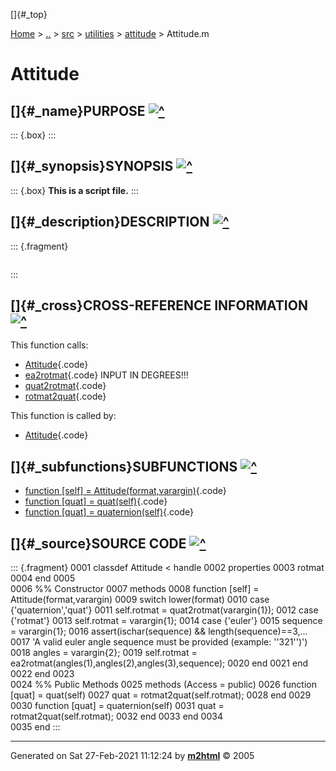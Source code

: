 []{#_top}

<div>

[Home](../../../../index.html) \> [..](#) \> [src](#) \> [utilities](#)
\> [attitude](index.html) \> Attitude.m

</div>

# Attitude

## []{#_name}PURPOSE [![\^](../../../../up.png)](#_top)

::: {.box}
:::

## []{#_synopsis}SYNOPSIS [![\^](../../../../up.png)](#_top)

::: {.box}
**This is a script file.**
:::

## []{#_description}DESCRIPTION [![\^](../../../../up.png)](#_top)

::: {.fragment}
``` {.comment}
```
:::

## []{#_cross}CROSS-REFERENCE INFORMATION [![\^](../../../../up.png)](#_top)

This function calls:

-   [Attitude](Attitude.html){.code}
-   [ea2rotmat](ea2rotmat.html "function [rotmat] = ea2rotmat(rot1,rot2,rot3,sequence)"){.code}
    INPUT IN DEGREES!!!
-   [quat2rotmat](quat2rotmat.html "function A = quat2rotmat(q)"){.code}
-   [rotmat2quat](rotmat2quat.html "function q = rotmat2quat(rotmat)"){.code}

This function is called by:

-   [Attitude](Attitude.html){.code}

## []{#_subfunctions}SUBFUNCTIONS [![\^](../../../../up.png)](#_top)

-   [function \[self\] = Attitude(format,varargin)](#_sub1){.code}
-   [function \[quat\] = quat(self)](#_sub2){.code}
-   [function \[quat\] = quaternion(self)](#_sub3){.code}

## []{#_source}SOURCE CODE [![\^](../../../../up.png)](#_top)

::: {.fragment}
    0001 classdef Attitude < handle
    0002     properties
    0003         rotmat
    0004     end
    0005     
    0006     %% Constructor
    0007     methods
    0008         function [self] = Attitude(format,varargin)
    0009             switch lower(format)
    0010                 case {'quaternion','quat'}
    0011                     self.rotmat = quat2rotmat(varargin{1});
    0012                 case {'rotmat'}
    0013                     self.rotmat = varargin{1};
    0014                 case {'euler'}
    0015                     sequence = varargin{1};
    0016                     assert(ischar(sequence) && length(sequence)==3,...
    0017                            'A valid euler angle sequence must be provided (example: ''321'')')
    0018                     angles = varargin{2};
    0019                     self.rotmat = ea2rotmat(angles(1),angles(2),angles(3),sequence);
    0020             end
    0021         end
    0022     end
    0023     
    0024     %% Public Methods
    0025     methods (Access = public)
    0026         function [quat] = quat(self)
    0027             quat = rotmat2quat(self.rotmat);
    0028         end
    0029         
    0030         function [quat] = quaternion(self)
    0031             quat = rotmat2quat(self.rotmat);
    0032         end
    0033     end
    0034     
    0035 end
:::

------------------------------------------------------------------------

Generated on Sat 27-Feb-2021 11:12:24 by
**[m2html](http://www.artefact.tk/software/matlab/m2html/ "Matlab Documentation in HTML")**
© 2005
